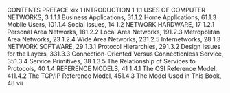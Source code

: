 CONTENTS
PREFACE xix
1 INTRODUCTION 1
1.1 USES OF COMPUTER NETWORKS, 3
1.1.1 Business Applications, 31.1.2 Home Applications, 61.1.3 Mobile Users, 101.1.4 Social Issues, 14
1.2 NETWORK HARDWARE, 17
1.2.1 Personal Area Networks, 181.2.2 Local Area Networks, 191.2.3 Metropolitan Area Networks, 23
1.2.4 Wide Area Networks, 231.2.5 Internetworks, 28
1.3 NETWORK SOFTWARE, 29
1.3.1 Protocol Hierarchies, 291.3.2 Design Issues for the Layers, 331.3.3 Connection-Oriented Versus Connectionless Service, 351.3.4 Service Primitives, 38
1.3.5 The Relationship of Services to Protocols, 40
1.4 REFERENCE MODELS, 41
1.4.1 The OSI Reference Model, 411.4.2 The TCP/IP Reference Model, 451.4.3 The Model Used in This Book, 48
vii